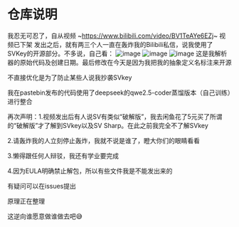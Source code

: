 # 仓库说明
我忍无可忍了，自从视频
~https://www.bilibili.com/video/BV1TeAYe6EZj~
视频已下架
发出之后，就有两三个人一直在轰炸我的Bilibili私信，说我使用了SVKey的开源部分。不多说，自己看：
![image](https://github.com/user-attachments/assets/4723db73-a8d3-4754-b0ba-6d51b0c412ed)
![image](https://github.com/user-attachments/assets/5ee00e59-6035-4ca6-a4c8-e6bdde025545)
![image](https://github.com/user-attachments/assets/6baaf3c0-21a1-42f4-89a3-5a4c52745c8c)
这是我解析器的原始代码及创建日期。最后修改在今天是因为我把我的抽象定义名标注来开源


不直接优化是为了防止某些人说我抄袭SVkey


我在pastebin发布的代码使用了deepseek的qwe2.5-coder蒸馏版本（自己训练）进行整合


再次声明：1.视频发出后有人说SV有类似“破解版”，我去闲鱼花了5元买了所谓的“破解版”才了解到SVkey以及SV Sharp。在此之前我完全不了解SVkey


2.请轰炸我的人立刻停止轰炸，我就不说是谁了，瞪大你们的眼睛看看


3.懒得跟任何人辩驳，我还有学业要完成


4.因为EULA明确禁止解包，所以有些文件我是不能发出来的


有疑问可以在issues提出


原理正在整理


这逆向谁愿意做谁做去吧😅


